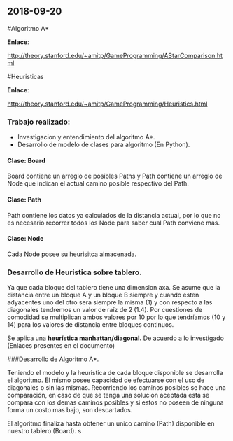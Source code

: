 ## 2018-09-20

#Algoritmo A*

**Enlace**: 

http://theory.stanford.edu/~amitp/GameProgramming/AStarComparison.html

#Heuristicas

**Enlace**:

http://theory.stanford.edu/~amitp/GameProgramming/Heuristics.html

### Trabajo realizado:

 - Investigacion y entendimiento del algoritmo A*.
 - Desarrollo de modelo de clases para algoritmo (En Python).

#### **Clase**: Board

Board contiene un arreglo de posibles Paths y Path contiene un arreglo de Node que indican el actual camino posible respectivo del Path. 

#### **Clase**: Path

Path contiene los datos ya calculados de la distancia actual, por lo que no es necesario recorrer todos los Node para saber cual Path conviene mas.

#### **Clase**: Node

Cada Node posee su heurisitca almacenada.

### Desarrollo de Heuristica sobre tablero.

Ya que cada bloque del tablero tiene una dimension axa. Se asume que la distancia entre un bloque A y un bloque B siempre y cuando esten adyacentes uno del otro sera siempre la misma (1) y con respecto a las diagonales tendremos un valor de raíz de 2 (1.4). Por cuestiones de comodidad se multiplican ambos valores por 10 por lo que tendríamos (10 y 14) para los valores de distancia entre bloques continuos.

Se aplica una **heurística manhattan/diagonal.** De acuerdo a lo investigado (Enlaces presentes en el documento)

###Desarrollo de Algoritmo A*.

Teniendo el modelo y la heuristica de cada bloque disponible se desarrolla el algoritmo. El mismo posee capacidad de efectuarse con el uso de diagonales o sin las mismas. Recorriendo los caminos posibles se hace una comparación, en caso de que se tenga una solucion aceptada esta se compara con los demas caminos posibles y si estos no poseen de ninguna forma un costo mas bajo, son descartados. 

El algoritmo finaliza hasta obtener un unico camino (Path) disponible en nuestro tablero (Board). s



